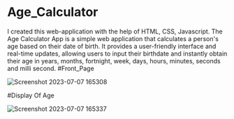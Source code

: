 # Age_Calculator
I created this web-application  with the help of HTML, CSS, Javascript. The Age Calculator App is a simple web application that calculates a person's age based on their date of birth. It provides a user-friendly interface and real-time updates, allowing users to input their birthdate and instantly obtain their age in years, months, fortnight, week, days, hours, minutes, seconds and milli second.
#Front_Page

![Screenshot 2023-07-07 165308](https://github.com/ayush2111/Age_Calculator/assets/130962034/0876de27-c45d-4ae1-bfa3-62e695ff409f)

#Display Of Age


![Screenshot 2023-07-07 165337](https://github.com/ayush2111/Age_Calculator/assets/130962034/ac94b337-7680-4d33-9a3b-540761379ddb)
